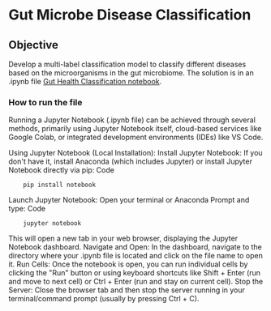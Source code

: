 # Gut Microbe Disease Classification

## Objective 
Develop a multi-label classification model to classify different diseases based on the microorganisms in the gut microbiome.  The solution is in an .ipynb file [Gut Health Classification notebook](https://github.com/edimaudo/Gut-Microbe-Disease-Classification/blob/main/Gut_Health_Classification.ipynb).

### How to run the file
Running a Jupyter Notebook (.ipynb file) can be achieved through several methods, primarily using Jupyter Notebook itself, cloud-based services like Google Colab, or integrated development environments (IDEs) like VS Code.

Using Jupyter Notebook (Local Installation):
Install Jupyter Notebook: If you don't have it, install Anaconda (which includes Jupyter) or install Jupyter Notebook directly via pip:
Code

```
    pip install notebook
```
Launch Jupyter Notebook: Open your terminal or Anaconda Prompt and type:
Code
```
    jupyter notebook
```
This will open a new tab in your web browser, displaying the Jupyter Notebook dashboard.
Navigate and Open: In the dashboard, navigate to the directory where your .ipynb file is located and click on the file name to open it.
Run Cells: Once the notebook is open, you can run individual cells by clicking the "Run" button or using keyboard shortcuts like Shift + Enter (run and move to next cell) or Ctrl + Enter (run and stay on current cell).
Stop the Server: Close the browser tab and then stop the server running in your terminal/command prompt (usually by pressing Ctrl + C).
